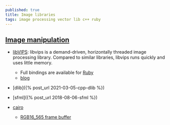 ```yaml
---
published: true
title: Image libraries
tags: image processing vector lib c++ ruby
---
```

## [Image manipulation](https://stackoverflow.com/questions/1610210/c-graphic-drawing-library)
- [libVIPS](https://jcupitt.github.io/libvips/):
  libvips is a demand-driven, horizontally threaded image processing library. Compared to similar libraries, libvips runs quickly and uses little memory.
  	- Full bindings are available for [Ruby](https://github.com/libvip/ruby-vips)
    - [blog](http://libvips.blogspot.com/)
    
- [dlib]({% post_url 2021-03-05-cpp-dlib %})
- [sfml]({% post_url 2018-08-06-sfml %})
- [cairo](https://www.cairographics.org/examples/)
	- [RGB16_565 frame buffer](https://developer.toradex.com/knowledge-base/framebuffer-linux)